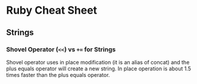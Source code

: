 # Ruby Cheat Sheet

## Strings
### Shovel Operator (`<<`) vs `+=` for Strings
Shovel operator uses in place modification (it is an alias of concat) and the plus equals operator will create a new string. 
In place operation is about 1.5 times faster than the plus equals operator.

